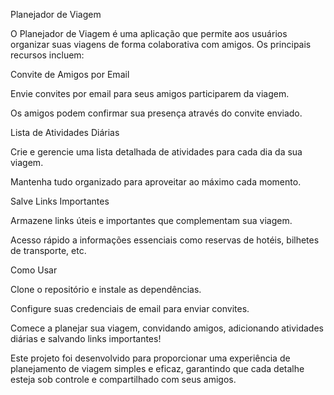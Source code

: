 Planejador de Viagem

O Planejador de Viagem é uma aplicação que permite aos usuários organizar suas viagens de forma colaborativa com amigos. Os principais recursos incluem:

Convite de Amigos por Email

Envie convites por email para seus amigos participarem da viagem.

Os amigos podem confirmar sua presença através do convite enviado.

Lista de Atividades Diárias

Crie e gerencie uma lista detalhada de atividades para cada dia da sua viagem.

Mantenha tudo organizado para aproveitar ao máximo cada momento.

Salve Links Importantes

Armazene links úteis e importantes que complementam sua viagem.

Acesso rápido a informações essenciais como reservas de hotéis, bilhetes de transporte, etc.

Como Usar

Clone o repositório e instale as dependências.

Configure suas credenciais de email para enviar convites.

Comece a planejar sua viagem, convidando amigos, adicionando atividades diárias e salvando links importantes!

Este projeto foi desenvolvido para proporcionar uma experiência de planejamento de viagem simples e eficaz, garantindo que cada detalhe esteja sob controle e compartilhado com seus amigos.
